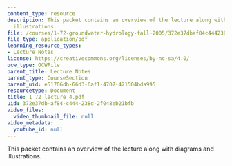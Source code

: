 ```yaml
---
content_type: resource
description: This packet contains an overview of the lecture along with diagrams and
  illustrations.
file: /courses/1-72-groundwater-hydrology-fall-2005/372e37dbaf84c444238d2f048eb21bfb_1_72_lecture_4.pdf
file_type: application/pdf
learning_resource_types:
- Lecture Notes
license: https://creativecommons.org/licenses/by-nc-sa/4.0/
ocw_type: OCWFile
parent_title: Lecture Notes
parent_type: CourseSection
parent_uid: e51706db-66d3-6af1-4707-421504bda995
resourcetype: Document
title: 1_72_lecture_4.pdf
uid: 372e37db-af84-c444-238d-2f048eb21bfb
video_files:
  video_thumbnail_file: null
video_metadata:
  youtube_id: null
---
```

This packet contains an overview of the lecture along with diagrams and illustrations.